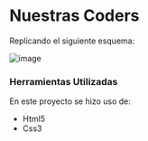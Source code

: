 # Nuestras Coders




Replicando el siguiente esquema:

![image](https://github.com/Laboratoria/curricula-js/blob/632783f957accef3442934c87cecd254a202f2db/03-interactive-site/00-html-and-css/09-guided-exercises/img-nuestras-coders.png?raw=true)


### Herramientas Utilizadas

En este proyecto se hizo uso de:

 * Html5
 * Css3
 
